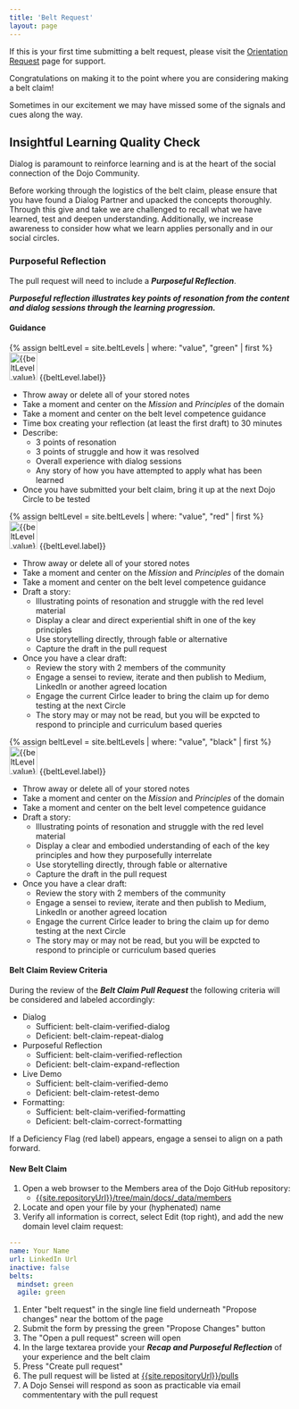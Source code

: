 ```yaml
---
title: 'Belt Request'
layout: page
---
```

<div class="-alert alert-warning">
If this is your first time submitting a belt request, please visit the <a href="{{ '/Orientation-Request' | relative_url }}">Orientation Request</a> page for support.
</div>

Congratulations on making it to the point where you are considering making a belt claim!

Sometimes in our excitement we may have missed some of the signals and cues along the way.

## Insightful Learning Quality Check

Dialog is paramount to reinforce learning and is at the heart of the social connection of the Dojo Community.

Before working through the logistics of the belt claim, please ensure that you have found a Dialog Partner and upacked the concepts thoroughly.  Through this give and take we are challenged to recall what we have learned, test and deepen understanding.  Additionally, we increase awareness to consider how what we learn applies personally and in our social circles.

### Purposeful Reflection

The pull request will need to include a ***Purposeful Reflection***.

***Purposeful reflection illustrates key points of resonation from the content and dialog sessions through the learning progression.***

#### Guidance

{% assign beltLevel = site.beltLevels | where: "value", "green" | first %}
<img src="images/belt-{{beltLevel.value}}.png" height="50" alt="{{beltLevel.value}}" />
<a name="{{beltLevel.value}}-belt">{{beltLevel.label}}</a>

* Throw away or delete all of your stored notes
* Take a moment and center on the *Mission* and *Principles* of the domain
* Take a moment and center on the belt level competence guidance
* Time box creating your reflection (at least the first draft) to 30 minutes
* Describe:
  * 3 points of resonation
  * 3 points of struggle and how it was resolved
  * Overall experience with dialog sessions
  * Any story of how you have attempted to apply what has been learned
* Once you have submitted your belt claim, bring it up at the next Dojo Circle to be tested

{% assign beltLevel = site.beltLevels | where: "value", "red" | first %}
<img src="images/belt-{{beltLevel.value}}.png" height="50" alt="{{beltLevel.value}}" />
<a name="{{beltLevel.value}}-belt">{{beltLevel.label}}</a>

* Throw away or delete all of your stored notes
* Take a moment and center on the *Mission* and *Principles* of the domain
* Take a moment and center on the belt level competence guidance
* Draft a story:
  * Illustrating points of resonation and struggle with the red level material
  * Display a clear and direct experiential shift in one of the key principles
  * Use storytelling directly, through fable or alternative
  * Capture the draft in the pull request
* Once you have a clear draft:
  * Review the story with 2 members of the community
  * Engage a sensei to review, iterate and then publish to Medium, LinkedIn or another agreed location
  * Engage the current Cirlce leader to bring the claim up for demo testing at the next Circle
  * The story may or may not be read, but you will be expcted to respond to principle and curriculum based queries

{% assign beltLevel = site.beltLevels | where: "value", "black" | first %}
<img src="images/belt-{{beltLevel.value}}.png" height="50" alt="{{beltLevel.value}}" />
<a name="{{beltLevel.value}}-belt">{{beltLevel.label}}</a>

* Throw away or delete all of your stored notes
* Take a moment and center on the *Mission* and *Principles* of the domain
* Take a moment and center on the belt level competence guidance
* Draft a story:
  * Illustrating points of resonation and struggle with the red level material
  * Display a clear and embodied understanding of each of the key principles and how they purposefully interrelate
  * Use storytelling directly, through fable or alternative
  * Capture the draft in the pull request
* Once you have a clear draft:
  * Review the story with 2 members of the community
  * Engage a sensei to review, iterate and then publish to Medium, LinkedIn or another agreed location
  * Engage the current Cirlce leader to bring the claim up for demo testing at the next Circle
  * The story may or may not be read, but you will be expcted to respond to principle or curriculum based queries

#### Belt Claim Review Criteria

During the review of the ***Belt Claim Pull Request*** the following criteria will be considered and labeled accordingly:

* Dialog
  * Sufficient: belt-claim-verified-dialog
  * Deficient: belt-claim-repeat-dialog
* Purposeful Reflection
  * Sufficient: belt-claim-verified-reflection
  * Deficient: belt-claim-expand-reflection
* Live Demo
  * Sufficient: belt-claim-verified-demo
  * Deficient: belt-claim-retest-demo 
* Formatting:
  * Sufficient: belt-claim-verified-formatting
  * Deficient: belt-claim-correct-formatting

If a Deficiency Flag (red label) appears, engage a sensei to align on a path forward.

#### New Belt Claim

1. Open a web browser to the Members area of the Dojo GitHub repository:
    * [{{site.repositoryUrl}}/tree/main/docs/_data/members]({{site.repositoryUrl}}/tree/main/docs/_data/members)
1. Locate and open your file by your (hyphenated) name
1. Verify all information is correct, select Edit (top right), and add the new domain level claim request:

```yaml
---
name: Your Name
url: LinkedIn Url
inactive: false
belts:
  mindset: green
  agile: green
```

1. Enter "belt request" in the single line field underneath "Propose changes" near the bottom of the page
1. Submit the form by pressing the green "Propose Changes" button
1. The "Open a pull request" screen will open
1. In the large textarea provide your ***Recap and Purposeful Reflection*** of your experience and the belt claim
1. Press "Create pull request"
1. The pull request will be listed at [{{site.repositoryUrl}}/pulls]({{site.repositoryUrl}}/pulls)
1. A Dojo Sensei will respond as soon as practicable via email commententary with the pull request

